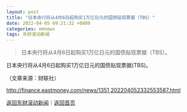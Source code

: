 ```yaml
---
layout: post
title: "日本央行将从4月6日起购买1万亿日元的国债贴现票据（TBS）"
date: 2022-04-05 09:21:32 +0800
categories: emnews
tags: 东财滚动新闻
---
```

> 日本央行将从4月6日起购买1万亿日元的国债贴现票据（TBS）。

<p>日本央行将从4月6日起购买1万亿日元的国债贴现票据(TBS)。 </p><p class="em_media">（文章来源：财联社）</p>

<http://finance.eastmoney.com/news/1351,202204052332553587.html>

[返回东财滚动新闻](//finews.withounder.com/emnews/)｜[返回首页](//finews.withounder.com/)